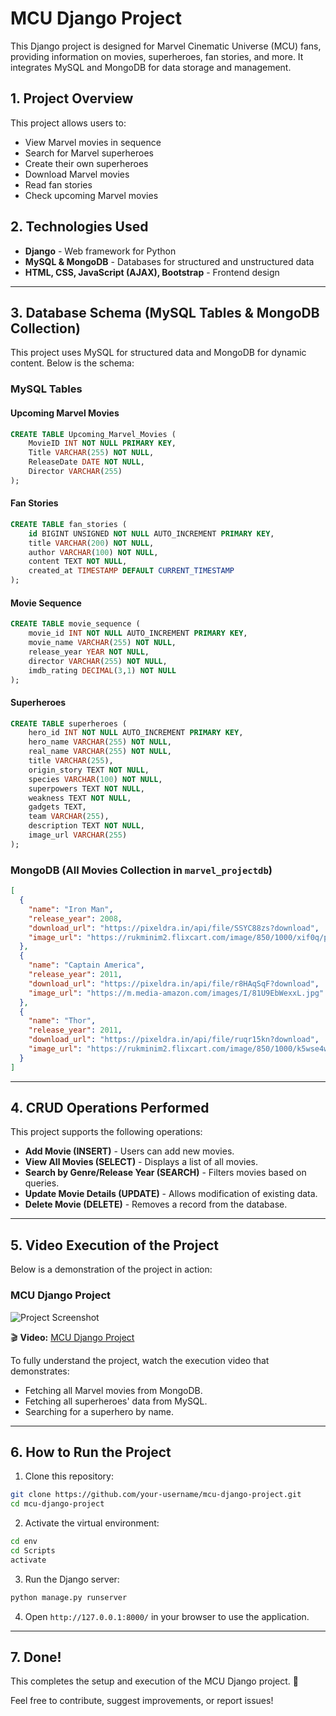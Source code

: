 # MCU Django Project

This Django project is designed for Marvel Cinematic Universe (MCU) fans, providing information on movies, superheroes, fan stories, and more. It integrates MySQL and MongoDB for data storage and management.

## 1. Project Overview
This project allows users to:
- View Marvel movies in sequence
- Search for Marvel superheroes
- Create their own superheroes
- Download Marvel movies
- Read fan stories
- Check upcoming Marvel movies

## 2. Technologies Used
- **Django** - Web framework for Python
- **MySQL & MongoDB** - Databases for structured and unstructured data
- **HTML, CSS, JavaScript (AJAX), Bootstrap** - Frontend design

---
## 3. Database Schema (MySQL Tables & MongoDB Collection)
This project uses MySQL for structured data and MongoDB for dynamic content. Below is the schema:

### MySQL Tables
#### Upcoming Marvel Movies
```sql
CREATE TABLE Upcoming_Marvel_Movies (
    MovieID INT NOT NULL PRIMARY KEY,
    Title VARCHAR(255) NOT NULL,
    ReleaseDate DATE NOT NULL,
    Director VARCHAR(255)
);
```

#### Fan Stories
```sql
CREATE TABLE fan_stories (
    id BIGINT UNSIGNED NOT NULL AUTO_INCREMENT PRIMARY KEY,
    title VARCHAR(200) NOT NULL,
    author VARCHAR(100) NOT NULL,
    content TEXT NOT NULL,
    created_at TIMESTAMP DEFAULT CURRENT_TIMESTAMP
);
```

#### Movie Sequence
```sql
CREATE TABLE movie_sequence (
    movie_id INT NOT NULL AUTO_INCREMENT PRIMARY KEY,
    movie_name VARCHAR(255) NOT NULL,
    release_year YEAR NOT NULL,
    director VARCHAR(255) NOT NULL,
    imdb_rating DECIMAL(3,1) NOT NULL
);
```

#### Superheroes
```sql
CREATE TABLE superheroes (
    hero_id INT NOT NULL AUTO_INCREMENT PRIMARY KEY,
    hero_name VARCHAR(255) NOT NULL,
    real_name VARCHAR(255) NOT NULL,
    title VARCHAR(255),
    origin_story TEXT NOT NULL,
    species VARCHAR(100) NOT NULL,
    superpowers TEXT NOT NULL,
    weakness TEXT NOT NULL,
    gadgets TEXT,
    team VARCHAR(255),
    description TEXT NOT NULL,
    image_url VARCHAR(255)
);
```

### MongoDB (All Movies Collection in `marvel_projectdb`)
```json
[
  {
    "name": "Iron Man",
    "release_year": 2008,
    "download_url": "https://pixeldra.in/api/file/SSYC88zs?download",
    "image_url": "https://rukminim2.flixcart.com/image/850/1000/xif0q/poster/0/d/d/small-spos8825-poster-iron-man-1-a-official-sticker-sl-9829-wall-original-imaghs5pygznwxu9.jpeg?q=20&crop=false"
  },
  {
    "name": "Captain America",
    "release_year": 2011,
    "download_url": "https://pixeldra.in/api/file/r8HAqSqF?download",
    "image_url": "https://m.media-amazon.com/images/I/81U9EbWexxL.jpg"
  },
  {
    "name": "Thor",
    "release_year": 2011,
    "download_url": "https://pixeldra.in/api/file/ruqr15kn?download",
    "image_url": "https://rukminim2.flixcart.com/image/850/1000/k5wse4w0/poster/u/b/a/medium-artistic-movie-poster-thor-marvel-movie-poster-for-room-original-imafzgvb2xt8ptzx.jpeg?q=90&crop=false"
  }
]
```

---
## 4. CRUD Operations Performed
This project supports the following operations:

- **Add Movie (INSERT)** - Users can add new movies.
- **View All Movies (SELECT)** - Displays a list of all movies.
- **Search by Genre/Release Year (SEARCH)** - Filters movies based on queries.
- **Update Movie Details (UPDATE)** - Allows modification of existing data.
- **Delete Movie (DELETE)** - Removes a record from the database.

---
## 5. Video Execution of the Project
Below is a demonstration of the project in action:

### MCU Django Project
![Project Screenshot](image.png)

🎬 **Video:** [MCU Django Project](MCU-Django.Project.mp4)

To fully understand the project, watch the execution video that demonstrates:
- Fetching all Marvel movies from MongoDB.
- Fetching all superheroes' data from MySQL.
- Searching for a superhero by name.

---
## 6. How to Run the Project
1. Clone this repository:
```sh
git clone https://github.com/your-username/mcu-django-project.git
cd mcu-django-project
```
2. Activate the virtual environment:
```sh
cd env
cd Scripts
activate
```
3. Run the Django server:
```sh
python manage.py runserver
```
4. Open `http://127.0.0.1:8000/` in your browser to use the application.

---
## 7. Done!
This completes the setup and execution of the MCU Django project. 🚀

Feel free to contribute, suggest improvements, or report issues!

